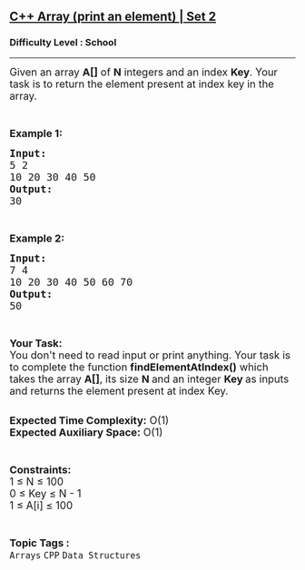<h2><a href="https://practice.geeksforgeeks.org/problems/c-array-print-an-element-set-25933/1?page=1&category[]=Arrays&sortBy=difficulty">C++ Array (print an element) | Set 2</a></h2><h3>Difficulty Level : School</h3><hr><div class="problems_problem_content__Xm_eO"><p><span style="font-size:18px">Given an array <strong>A[]</strong> of <strong>N</strong> integers and an index <strong>Key</strong>. Your task is to return the element present at index key in the array.</span></p>

<p>&nbsp;</p>

<p><span style="font-size:18px"><strong>Example 1:</strong></span></p>

<pre><span style="font-size:18px"><strong>Input:</strong></span><span style="font-size:18px">
5 2</span>
<span style="font-size:18px">10 20 30 40 50
<strong>Output:</strong>
30</span></pre>

<p>&nbsp;</p>

<p><span style="font-size:18px"><strong>Example 2:</strong></span></p>

<pre><span style="font-size:18px"><strong>Input:</strong></span>
<span style="font-size:18px">7 4</span>
<span style="font-size:18px">10 20 30 40 50 60 70</span>
<span style="font-size:18px"><strong>Output:</strong></span>
<span style="font-size:18px">50</span></pre>

<p>&nbsp;</p>

<p><span style="font-size:18px"><strong>Your Task:&nbsp;&nbsp;</strong><br>
You don't need to read input or print anything. Your task is to complete the function&nbsp;<strong>findElementAtIndex()</strong>&nbsp;which takes the array <strong>A[]</strong>, its size <strong>N </strong>and an integer <strong>Key </strong>as inputs and returns the element present at index Key.</span></p>

<p><br>
<span style="font-size:18px"><strong>Expected Time Complexity:</strong> O(1)<br>
<strong>Expected Auxiliary Space:</strong> O(1)</span></p>

<p>&nbsp;</p>

<p><span style="font-size:18px"><strong>Constraints:</strong><br>
1 ≤ N ≤ 100<br>
0 ≤ Key ≤ N - 1</span><br>
<span style="font-size:18px">1 ≤ A[i] ≤ 100</span></p>
</div><br><p><span style=font-size:18px><strong>Topic Tags : </strong><br><code>Arrays</code>&nbsp;<code>CPP</code>&nbsp;<code>Data Structures</code>&nbsp;